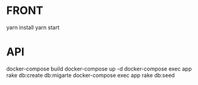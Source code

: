 FRONT
============
yarn install
yarn start

API
============
docker-compose build
docker-compose up -d
docker-compose exec app rake db:create db:migarte
docker-compose exec app rake db:seed


